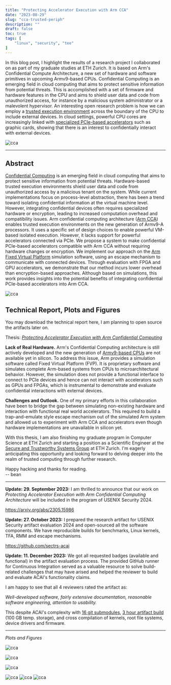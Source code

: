 ```yaml
---
title: "Protecting Accelerator Execution with Arm CCA"
date: "2023-08-29"
slug: "cca-trusted-periph"
description: ""
draft: false
toc: true
tags: [
    "linux", "security", "tee"
]
---
```

In this blog post, I highlight the results of a research project I collaborated
on as part of my graduate studies at ETH Zurich. It is based on Arm's
Confidential Compute Architecture, a new set of hardware and software primitives
in upcoming Armv9-based CPUs. Confidential Computing is an emerging field in
cloud computing that aims to protect sensitive information from potential
threats. This is accomplished with a set of firmware and hardware features in
the CPU and aims to shield user data and code from unauthorized access, for
instance by a malicious system administrator or a malevolent hypervisor. An
interesting open research problem is how we can employ a [trusted execution
environment](https://en.m.wikipedia.org/wiki/Trusted_execution_environment)
across the boundary of the CPU to include external devices. In cloud settings,
powerful CPU cores are increasingly linked with [specialized PCIe-based
accelerators](https://aws.amazon.com/nvidia/) such as graphic cards, showing
that there is an interest to confidentially interact with external devices.


<!--more-->

![cca](/blog/2023-cca-trusted-peripherals/cca.png)


---

## Abstract

[Confidential
Computing]((https://en.m.wikipedia.org/wiki/Confidential_computing)) is an
emerging field in cloud computing that aims to protect sensitive information
from potential threats. Hardware-based trusted execution environments shield
user data and code from unauthorized access by a malicious tenant on the system.
While current implementations focus on process-level abstraction, there has been
a trend toward isolating confidential information at the virtual machine level.
However, integrating confidential devices often requires specialized hardware or
encryption, leading to increased computation overhead and compatibility issues.
Arm confidential computing architecture ([Arm
CCA](https://www.arm.com/architecture/security-features/arm-confidential-compute-architecture))
enables trusted execution environments on the new generation of Armv9-A
processors. It uses a specific set of design choices to enable powerful VM-based
isolated execution. However, it lacks support for powerful accelerators
connected via PCIe. We propose a system to make confidential PCIe-based
accelerators compatible with Arm CCA without requiring hardware changes or
encryption. We implement our approach on the [Arm Fixed Virtual
Platform](https://developer.arm.com/Tools%20and%20Software/Fixed%20Virtual%20Platforms)
simulation software, using an escape mechanism to communicate with connected
devices. Through evaluation with FPGA and GPU accelerators, we demonstrate that
our method incurs lower overhead than encryption-based approaches. Although
based on simulations, this work provides insights into the potential benefits of
integrating confidential PCIe-based accelerators into Arm CCA.


![cca](/blog/2023-cca-trusted-peripherals/fpga2.png)


## Technical Report, Plots and Figures

You may download the technical report here, I am planning to open source the
artifacts later on.

Thesis: *[Protecting Accelerator Execution with Arm Confidential
Computing](/blog/2023-cca-trusted-peripherals/eth_mthesis_cca.pdf)*



**Lack of Real Hardware.** Arm's Confidential Computing architecture is still
actively developed and the new generation of [Armv9-based
CPUs](https://www.arm.com/company/news/2021/03/arms-answer-to-the-future-of-ai-armv9-architecture)
are not available yet in silicon. To address this issue, Arm provides a
simulation software called Fixed Virtual Platform (FVP). It is proprietary
software and simulates complete Arm-based systems from CPUs to
microarchitectural behavior. However, the simulation does not provide a
functional interface to connect to PCIe devices and hence can not interact with
accelerators such as GPUs and FPGAs, which is instrumental to demonstrate and
evaluate confidential interactions with external devices.

**Challenges and Outlook.** One of my primary efforts in this collaboration have
been to bridge the gap between simulating non-existing hardware and interaction
with functional real world accelerators. This required to build a
trap-and-emulate style escape mechanism out of the simulated Arm system and
allowed us to experiment with Arm CCA and accelerators even though hardware
implementations are unavailable in silicon yet.

<!-- I am planning to write another blog post to detail some of the technical
challenges that I tackled. For now, you find them in the attached technical -->
<!-- report. -->

With this thesis, I am also finishing my graduate program in Computer Science at
ETH Zurich and starting a position as a Scientific Engineer at the [Secure and
Trustworthy Systems Group](https://sectrs.ethz.ch/) at ETH Zurich. I'm eagerly
anticipating this opportunity and looking forward to delving deeper into the
realm of trusted computing through further research.



Happy hacking and thanks for reading.  
-- bean

-------

**Update: 29. September 2023:** I am thrilled to announce that our work on
  _Protecting Accelerator Execution with Arm Confidential Computing Architecture_
 will be included in the program of USENIX Security 2024.
 
 https://arxiv.org/abs/2305.15986
 
   
**Update: 27. October 2023:** I prepared the research artifact for USENIX Security
 artifact evaluation 2024 and open-sourced all the software components. We have
 reproducible builds for benchmarks, Linux kernels, TFA, RMM and
 escape mechanisms.
 
 https://github.com/sectrs-acai
 
 **Update: 11. December 2023:** We got all requested badges (available and functional)
 in the artifact evaluation process. The provided GitHub runner for Continuous Integration
 served as a valuable resource to solve build-related challenges that may have arised
 and helped the reviewer to build and evaluate ACAI's functionality claims. 
 
 I am happy to see that all 4 reviewers rated the artifact as:
 
 _Well-developed software, fairly extensive documentation, reasonable software engineering, attention to usability._
 
 <!-- [acai-ratings](/blog/2023-cca-trusted-peripherals/acai-ae-rating.png) -->


 This despite ACAI's complexity with
 [16 git submodules](https://github.com/sectrs-acai/acai/blob/trusted-periph/master/.gitmodules), [3 hour artifact
 build](https://web.archive.org/web/20231211165113/https://github.com/sectrs-acai/acai/actions/runs/6638554927/job/18035123635)
 (100 GB temp. storage), and cross compilation of kernels, root file systems,
 device drivers and firmware.
 
<!-- Document: [Usenix Security '24 Artifact Evaluation](/blog/2023-cca-trusted-peripherals/23-12-11b-acai_usenix_artifact_eval.pdf) -->

-------


_Plots and Figures_

![cca](/blog/2023-cca-trusted-peripherals/gpu-data.png)

![cca](/blog/2023-cca-trusted-peripherals/fpga-data.png)

![cca](/blog/2023-cca-trusted-peripherals/elsplit-data.png)

![cca](/blog/2023-cca-trusted-peripherals/escape.png)
![cca](/blog/2023-cca-trusted-peripherals/escape2.png)
![cca](/blog/2023-cca-trusted-peripherals/gdev.png)




